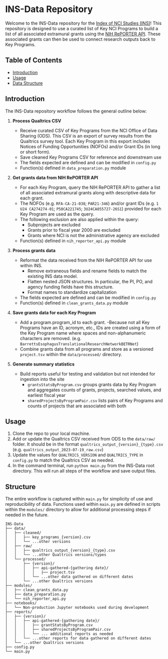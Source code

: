 # INS-Data Repository

Welcome to the INS-Data repository for the [Index of NCI Studies (INS)](https://studycatalog.cancer.gov/)! This repository is designed to use a curated list of Key NCI Programs to build a list of all associated extramural grants using the [NIH RePORTER API](https://api.reporter.nih.gov/). These associated grants can then be used to connect research outputs back to Key Programs. 

## Table of Contents

- [Introduction](#introduction)
- [Usage](#usage)
- [Data Structure](#data-structure)

## Introduction

The INS-Data repository workflow follows the general outline below:  

1. **Process Qualtrics CSV**
    - Receive curated CSV of Key Programs from the NCI Office of Data Sharing (ODS). This CSV is an export of survey results from the Qualtrics survey tool. Each Key Program in this export includes Notices of Funding Opportunities (NOFOs) and/or Grant IDs (in long or short form).
    - Save cleaned Key Programs CSV for reference and downstream use
    - The fields expected are defined and can be modified in `config.py`
    - Function(s) defined in `data_preparation.py` module

2. **Get grants data from NIH RePORTER API**
    - For each Key Program, query the NIH RePORTER API to gather a list of all associated extramural grants along with descriptive data for each grant. 
    - The NOFOs (e.g. `RFA-CA-21-038`; `PAR21-346`) and/or grant IDs (e.g. `1 U24 CA274274-01`; `P50CA221745`; `3U24CA055727-26S1`) provided for each Key Program are used as the query. 
    - The following exclusion are also applied within the query:
        - Subprojects are excluded
        - Grants prior to fiscal year 2000 are excluded
        - Grants where NCI is not the administrative agency are excluded
    - Function(s) defined in `nih_reporter_api.py` module

3. **Process grants data**
    - Reformat the data received from the NIH RePORTER API for use within INS. 
        - Remove extraneous fields and rename fields to match the existing INS data model.
        - Flatten nested JSON structures. In particular, the PI, PO, and agency funding fields have this structure. 
        - Format names to standardize capitalization
    - The fields expected are defined and can be modified in `config.py`
    - Function(s) defined in `clean_grants_data.py` module

4. **Save grants data for each Key Program**
    - Add a program.program_id to each grant.
        -Because not all Key Programs have an ID, acronym, etc., IDs are created using a form of the Key Program name where spaces and non-alphanumeric characters are removed. (e.g. `BarrettsEsophagusTranslationalResearchNetworkBETRNet`)
    - Combine grants data from all programs and store as a versioned `project.tsv` within the `data/processed/` directory.

5. **Generate summary statistics**
    - Build reports useful for testing and validation but not intended for ingestion into the site
        - `grantsStatsByProgram.csv` groups grants data by Key Program and aggregates counts of grants, projects, searched values, and earliest fiscal year
        - `sharedProjectsByProgramPair.csv` lists pairs of Key Programs and counts of projects that are associated with both

## Usage

1. Clone the repo to your local machine.
2. Add or update the Qualtrics CSV received from ODS to the `data/raw/` folder. It should be in the format `qualtrics_output_{version}_{type}.csv` (e.g. `qualtrics_output_2023-07-19_raw.csv`)
3. Update the values for `QUALTRICS_VERSION` and `QUALTRICS_TYPE` in `config.py` to match the Qualtrics CSV as needed.
4. In the command terminal, run `python main.py` from the INS-Data root directory. This will run all steps of the workflow and save output files. 

## Structure

The entire workflow is captured within `main.py` for simplicity of use and reproducibility of data. Functions used within `main.py` are defined in scripts within the `modules/` directory to allow for additional processing steps if needed in the future. 

```
INS-Data
├── data/
│   ├── cleaned/
│   │   ├── key_programs_{version}.csv
│   │   └── ...other versions
│   ├── raw/
│   │   ├── qualtrics_output_{version}_{type}.csv
│   │   └── ...other Qualtrics versions/types
│   └── processed/
│       ├── {version}/
│       │   ├── api-gathered-{gathering date}/
│       │   │   ├── project.tsv
│       │   └── ...other data gathered on different dates
│       └── ...other Qualtrics versions
├── modules/
│   ├── clean_grants_data.py
│   ├── data_preparation.py
│   └── nih_reporter_api.py
├── notebooks/
│   └── Non-production Jupyter notebooks used during development
├── reports/
│   ├── {version}/
│   │   ├── api-gathered-{gathering date}/
│   │   │   ├── grantStatsByProgram.csv
│   │   │   ├── sharedProjectsByProgramPair.csv
│   │   │   └── ... additional reports as needed
│   │   └── ...other reports for data gathered on different dates
│   └── ...other Qualtrics versions
├── config.py
└── main.py
```
